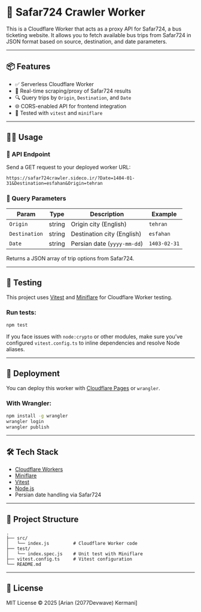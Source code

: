 # 🚌 Safar724 Crawler Worker

This is a Cloudflare Worker that acts as a proxy API for Safar724, a bus ticketing website. It allows you to fetch available bus trips from Safar724 in JSON format based on source, destination, and date parameters.

---

## 📦 Features

- ✅ Serverless Cloudflare Worker
- 🔄 Real-time scraping/proxy of Safar724 results
- 🔍 Query trips by `Origin`, `Destination`, and `Date`
- 🌐 CORS-enabled API for frontend integration
- 🧪 Tested with `vitest` and `miniflare`

---

## 🧑‍💻 Usage

### 🛜 API Endpoint

Send a GET request to your deployed worker URL:

```
https://safar724crawler.sideco.ir/?Date=1404-01-31&Destination=esfahan&Origin=tehran
```

### 🧾 Query Parameters

| Param     | Type   | Description                      | Example        |
|-----------|--------|----------------------------------|----------------|
| `Origin`    | string | Origin city (English)            | `tehran`        |
| `Destination`      | string | Destination city (English)       | `esfahan`       |
| `Date`    | string | Persian date (`yyyy-mm-dd`)      | `1403-02-31`   |

Returns a JSON array of trip options from Safar724.

---

## 🧪 Testing

This project uses [Vitest](https://vitest.dev/) and [Miniflare](https://miniflare.dev/) for Cloudflare Worker testing.

### Run tests:

```bash
npm test
```

If you face issues with `node:crypto` or other modules, make sure you’ve configured `vitest.config.ts` to inline dependencies and resolve Node aliases.

---

## 🚀 Deployment

You can deploy this worker with [Cloudflare Pages](https://workers.cloudflare.com/) or `wrangler`.

### With Wrangler:

```bash
npm install -g wrangler
wrangler login
wrangler publish
```

---

## 🛠 Tech Stack

- [Cloudflare Workers](https://developers.cloudflare.com/workers/)
- [Miniflare](https://github.com/cloudflare/miniflare)
- [Vitest](https://vitest.dev/)
- [Node.js](https://nodejs.org/)
- Persian date handling via Safar724

---

## 📂 Project Structure

```
.
├── src/
│   └── index.js         # Cloudflare Worker code
├── test/
│   └── index.spec.js    # Unit test with Miniflare
├── vitest.config.ts     # Vitest configuration
└── README.md
```

---

## 📄 License

MIT License © 2025 [Arian (2077Devwave) Kermani]